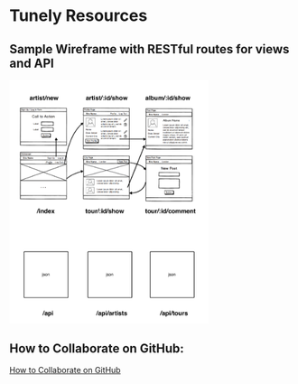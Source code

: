 # Tunely Resources

## Sample Wireframe with RESTful routes for views and API

<img src="./images/tunely-wireframe.pdf" width=70%>

## How to Collaborate on GitHub:

[How to Collaborate on GitHub](../../../resources/github-collaboration.md)

